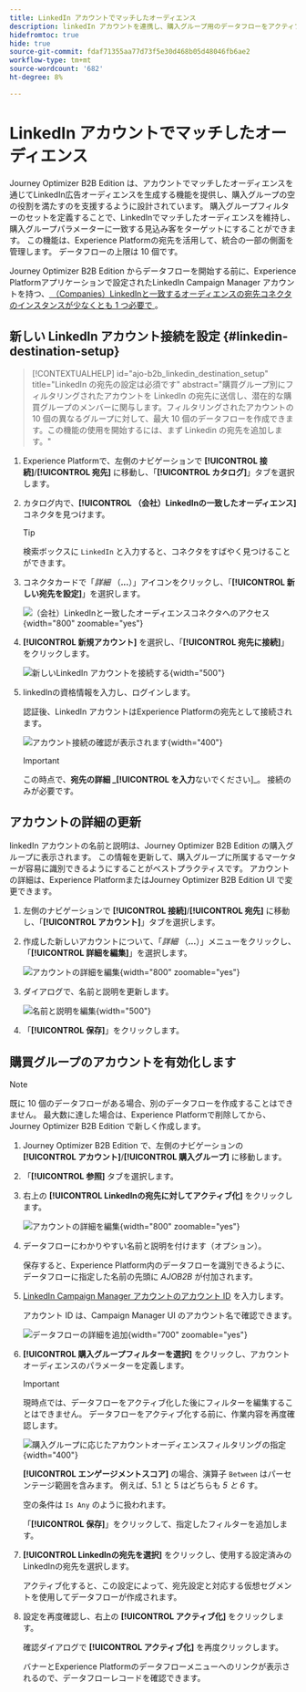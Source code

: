 ```yaml
---
title: LinkedIn アカウントでマッチしたオーディエンス
description: linkedIn アカウントを連携し、購入グループ用のデータフローをアクティブ化する方法を説明します。
hidefromtoc: true
hide: true
source-git-commit: fdaf71355aa77d73f5e30d468b05d48046fb6ae2
workflow-type: tm+mt
source-wordcount: '682'
ht-degree: 8%

---
```


# LinkedIn アカウントでマッチしたオーディエンス

Journey Optimizer B2B Edition は、アカウントでマッチしたオーディエンスを通じてLinkedIn広告オーディエンスを生成する機能を提供し、購入グループの空の役割を満たすのを支援するように設計されています。 購入グループフィルターのセットを定義することで、LinkedInでマッチしたオーディエンスを維持し、購入グループパラメーターに一致する見込み客をターゲットにすることができます。 この機能は、Experience Platformの宛先を活用して、統合の一部の側面を管理します。 データフローの上限は 10 個です。

Journey Optimizer B2B Edition からデータフローを開始する前に、Experience Platformアプリケーションで設定されたLinkedIn Campaign Manager アカウントを持つ、[ （Companies）LinkedInと一致するオーディエンスの宛先コネクタのインスタンスが少なくとも 1 つ必要で ](https://experienceleague.adobe.com/en/docs/experience-platform/destinations/catalog/social/linkedin#connect)。

## 新しい LinkedIn アカウント接続を設定 {#linkedin-destination-setup}

>[!CONTEXTUALHELP]
>id="ajo-b2b_linkedin_destination_setup"
>title="LinkedIn の宛先の設定は必須です"
>abstract="購買グループ別にフィルタリングされたアカウントを LinkedIn の宛先に送信し、潜在的な購買グループのメンバーに関与します。フィルタリングされたアカウントの 10 個の異なるグループに対して、最大 10 個のデータフローを作成できます。この機能の使用を開始するには、まず Linkedin の宛先を追加します。"

1. Experience Platformで、左側のナビゲーションで **[!UICONTROL 接続]**/**[!UICONTROL 宛先]** に移動し、「**[!UICONTROL カタログ]**」タブを選択します。

1. カタログ内で、**[!UICONTROL （会社）LinkedInの一致したオーディエンス]** コネクタを見つけます。

   >[!TIP]
   >
   >検索ボックスに `LinkedIn` と入力すると、コネクタをすばやく見つけることができます。

1. コネクタカードで「_詳細_ （**...**）」アイコンをクリックし、「**[!UICONTROL 新しい宛先を設定]**」を選択します。

   ![ （会社）LinkedInと一致したオーディエンスコネクタへのアクセス ](./assets/aep-destinations-catalog-linkedin.png){width="800" zoomable="yes"}

1. **[!UICONTROL 新規アカウント]** を選択し、「**[!UICONTROL 宛先に接続]**」をクリックします。

   ![ 新しいLinkedIn アカウントを接続する ](./assets/aep-destinations-catalog-linkedin-new-account.png){width="500"}

1. linkedInの資格情報を入力し、ログインします。

   認証後、LinkedIn アカウントはExperience Platformの宛先として接続されます。

   ![ アカウント接続の確認が表示されます ](./assets/aep-destinations-catalog-linkedin-connected.png){width="400"}

   >[!IMPORTANT]
   >
   >この時点で、**宛先の詳細 _[!UICONTROL を入力**ないでください]_。 接続のみが必要です。

## アカウントの詳細の更新

linkedIn アカウントの名前と説明は、Journey Optimizer B2B Edition の購入グループに表示されます。 この情報を更新して、購入グループに所属するマーケターが容易に識別できるようにすることがベストプラクティスです。 アカウントの詳細は、Experience PlatformまたはJourney Optimizer B2B Edition UI で変更できます。

1. 左側のナビゲーションで **[!UICONTROL 接続]**/**[!UICONTROL 宛先]** に移動し、「**[!UICONTROL アカウント]**」タブを選択します。

1. 作成した新しいアカウントについて、「_詳細_ （**...**）」メニューをクリックし、「**[!UICONTROL 詳細を編集]**」を選択します。

   ![ アカウントの詳細を編集 ](./assets/aep-destinations-accounts-edit-details.png){width="800" zoomable="yes"}

1. ダイアログで、名前と説明を更新します。

   ![ 名前と説明を編集 ](./assets/destinations-linkedin-account-edit-details-dialog.png){width="500"}

1. 「**[!UICONTROL 保存]**」をクリックします。

## 購買グループのアカウントを有効化します

>[!NOTE]
>
>既に 10 個のデータフローがある場合、別のデータフローを作成することはできません。 最大数に達した場合は、Experience Platformで削除してから、Journey Optimizer B2B Edition で新しく作成します。

1. Journey Optimizer B2B Edition で、左側のナビゲーションの **[!UICONTROL アカウント]**/**[!UICONTROL 購入グループ]** に移動します。

1. 「**[!UICONTROL 参照]** タブを選択します。

1. 右上の **[!UICONTROL LinkedInの宛先に対してアクティブ化]** をクリックします。

   ![ アカウントの詳細を編集 ](./assets/activate-linkedin-destination.png){width="800" zoomable="yes"}

1. データフローにわかりやすい名前と説明を付けます（オプション）。

   保存すると、Experience Platform内のデータフローを識別できるように、データフローに指定した名前の先頭に _AJOB2B_ が付加されます。

1. [LinkedIn Campaign Manager アカウントのアカウント ID](https://www.linkedin.com/help/lms/answer/a424270) を入力します。

   アカウント ID は、Campaign Manager UI のアカウント名で確認できます。

   ![ データフローの詳細を追加 ](./assets/destinations-linkedin-activate-details.png){width="700" zoomable="yes"}

1. **[!UICONTROL 購入グループフィルターを選択]** をクリックし、アカウントオーディエンスのパラメーターを定義します。

   >[!IMPORTANT]
   >
   >現時点では、データフローをアクティブ化した後にフィルターを編集することはできません。 データフローをアクティブ化する前に、作業内容を再度確認します。

   ![ 購入グループに応じたアカウントオーディエンスフィルタリングの指定 ](./assets/destinations-linkedin-activate-buying-group-filters.png){width="400"}

   **[!UICONTROL エンゲージメントスコア]** の場合、演算子 `Between` はパーセンテージ範囲を含みます。 例えば、5.1 と 5 はどちらも _5 と 6_ す。

   空の条件は `Is Any` のように扱われます。

   「**[!UICONTROL 保存]**」をクリックして、指定したフィルターを追加します。

1. **[!UICONTROL LinkedInの宛先を選択]** をクリックし、使用する設定済みのLinkedInの宛先を選択します。

   アクティブ化すると、この設定によって、宛先設定と対応する仮想セグメントを使用してデータフローが作成されます。

1. 設定を再度確認し、右上の **[!UICONTROL アクティブ化]** をクリックします。

   確認ダイアログで **[!UICONTROL アクティブ化]** を再度クリックします。

   バナーとExperience Platformのデータフローメニューへのリンクが表示されるので、データフローレコードを確認できます。

